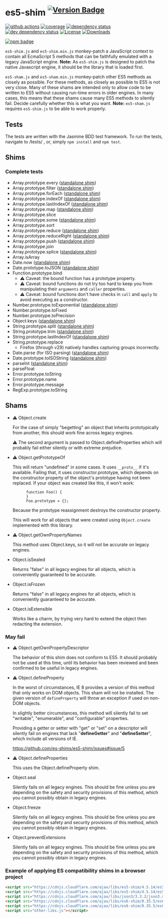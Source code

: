 # es5-shim <sup>[![Version Badge][npm-version-svg]][package-url]</sup>

[![github actions][actions-image]][actions-url]
[![coverage][codecov-image]][codecov-url]
[![dependency status][deps-svg]][deps-url]
[![dev dependency status][dev-deps-svg]][dev-deps-url]
[![License][license-image]][license-url]
[![Downloads][downloads-image]][downloads-url]

[![npm badge][npm-badge-png]][package-url]

`es5-shim.js` and `es5-shim.min.js` monkey-patch a JavaScript context to
contain all EcmaScript 5 methods that can be faithfully emulated with a
legacy JavaScript engine.
**Note:** As `es5-shim.js` is designed to patch the native Javascript
engine, it should be the library that is loaded first.

`es5-sham.js` and `es5-sham.min.js` monkey-patch other ES5 methods as
closely as possible. For these methods, as closely as possible to ES5
is not very close. Many of these shams are intended only to allow code
to be written to ES5 without causing run-time errors in older engines.
In many cases, this means that these shams cause many ES5 methods to
silently fail. Decide carefully whether this is what you want.
**Note:** `es5-sham.js` requires `es5-shim.js` to be able to work properly.

## Tests

The tests are written with the Jasmine BDD test framework.
To run the tests, navigate to <root-folder>/tests/ , or,
simply `npm install` and `npm test`.

## Shims

### Complete tests

- Array.prototype.every ([standalone shim](https://www.npmjs.com/package/array.prototype.every))
- Array.prototype.filter ([standalone shim](https://www.npmjs.com/package/array.prototype.filter))
- Array.prototype.forEach ([standalone shim](https://www.npmjs.com/package/array.prototype.foreach))
- Array.prototype.indexOf ([standalone shim](https://www.npmjs.com/package/array.prototype.indexof))
- Array.prototype.lastIndexOf ([standalone shim](https://www.npmjs.com/package/array.prototype.lastindexof))
- Array.prototype.map ([standalone shim](https://www.npmjs.com/package/array.prototype.map))
- Array.prototype.slice
- Array.prototype.some ([standalone shim](https://www.npmjs.com/package/array.prototype.some))
- Array.prototype.sort
- Array.prototype.reduce ([standalone shim](https://www.npmjs.com/package/array.prototype.reduce))
- Array.prototype.reduceRight ([standalone shim](https://www.npmjs.com/package/array.prototype.reduceright))
- Array.prototype.push ([standalone shim](https://www.npmjs.com/package/array.prototype.push))
- Array.prototype.join
- Array.prototype.splice ([standalone shim](https://www.npmjs.com/package/array.prototype.splice))
- Array.isArray
- Date.now ([standalone shim](https://www.npmjs.com/package/date))
- Date.prototype.toJSON ([standalone shim](https://www.npmjs.com/package/date))
- Function.prototype.bind
    - :warning: Caveat: the bound function has a prototype property.
    - :warning: Caveat: bound functions do not try too hard to keep you
      from manipulating their `arguments` and `caller` properties.
    - :warning: Caveat: bound functions don't have checks in `call` and
      `apply` to avoid executing as a constructor.
- Number.prototype.toExponential ([standalone shim](https://www.npmjs.com/package/number.prototype.toexponential))
- Number.prototype.toFixed
- Number.prototype.toPrecision
- Object.keys ([standalone shim](https://www.npmjs.com/package/object-keys))
- String.prototype.split ([standalone shim](https://www.npmjs.com/package/string.prototype.split))
- String.prototype.trim ([standalone shim](https://www.npmjs.com/package/string.prototype.trim))
- String.prototype.lastIndexOf ([standalone shim](https://www.npmjs.com/package/string.prototype.lastindexof))
- String.prototype.replace
    - Firefox (through v29) natively handles capturing groups incorrectly.
- Date.parse (for ISO parsing) ([standalone shim](https://www.npmjs.com/package/date))
- Date.prototype.toISOString ([standalone shim](https://www.npmjs.com/package/date))
- parseInt ([standalone shim](https://www.npmjs.com/package/parseint))
- parseFloat
- Error.prototype.toString
- Error.prototype.name
- Error.prototype.message
- RegExp.prototype.toString

## Shams

- :warning: Object.create

    For the case of simply "begetting" an object that inherits
    prototypically from another, this should work fine across legacy
    engines.

    :warning: The second argument is passed to Object.defineProperties
    which will probably fail either silently or with extreme prejudice.

- :warning: Object.getPrototypeOf

    This will return "undefined" in some cases. It uses `__proto__` if
    it's available. Failing that, it uses constructor.prototype, which
    depends on the constructor property of the object's prototype having
    not been replaced. If your object was created like this, it won't
    work:

            function Foo() {
            }
            Foo.prototype = {};

    Because the prototype reassignment destroys the constructor
    property.

    This will work for all objects that were created using
    `Object.create` implemented with this library.

- :warning: Object.getOwnPropertyNames

    This method uses Object.keys, so it will not be accurate on legacy
    engines.

- Object.isSealed

    Returns "false" in all legacy engines for all objects, which is
    conveniently guaranteed to be accurate.

- Object.isFrozen

    Returns "false" in all legacy engines for all objects, which is
    conveniently guaranteed to be accurate.

- Object.isExtensible

    Works like a charm, by trying very hard to extend the object then
    redacting the extension.

### May fail

- :warning: Object.getOwnPropertyDescriptor

    The behavior of this shim does not conform to ES5. It should
    probably not be used at this time, until its behavior has been
    reviewed and been confirmed to be useful in legacy engines.

- :warning: Object.defineProperty

    In the worst of circumstances, IE 8 provides a version of this
    method that only works on DOM objects. This sham will not be
    installed. The given version of `defineProperty` will throw an
    exception if used on non-DOM objects.

    In slightly better circumstances, this method will silently fail to
    set "writable", "enumerable", and "configurable" properties.

    Providing a getter or setter with "get" or "set" on a descriptor
    will silently fail on engines that lack "**defineGetter**" and
    "**defineSetter**", which include all versions of IE.

    https://github.com/es-shims/es5-shim/issues#issue/5

- :warning: Object.defineProperties

    This uses the Object.defineProperty shim.

- Object.seal

    Silently fails on all legacy engines. This should be
    fine unless you are depending on the safety and security
    provisions of this method, which you cannot possibly
    obtain in legacy engines.

- Object.freeze

    Silently fails on all legacy engines. This should be
    fine unless you are depending on the safety and security
    provisions of this method, which you cannot possibly
    obtain in legacy engines.

- Object.preventExtensions

    Silently fails on all legacy engines. This should be
    fine unless you are depending on the safety and security
    provisions of this method, which you cannot possibly
    obtain in legacy engines.

### Example of applying ES compatibility shims in a browser project

```html
<script src="https://cdnjs.cloudflare.com/ajax/libs/es5-shim/4.5.14/es5-shim.min.js"></script>
<script src="https://cdnjs.cloudflare.com/ajax/libs/es5-shim/4.5.14/es5-sham.min.js"></script>
<script src="https://cdnjs.cloudflare.com/ajax/libs/json3/3.3.2/json3.min.js"></script>
<script src="https://cdnjs.cloudflare.com/ajax/libs/es6-shim/0.35.5/es6-shim.min.js"></script>
<script src="https://cdnjs.cloudflare.com/ajax/libs/es6-shim/0.35.5/es6-sham.min.js"></script>
<script src="other-libs.js"></script>
```

[package-url]: https://npmjs.org/package/es5-shim
[npm-version-svg]: https://versionbadg.es/es-shims/es5-shim.svg
[deps-svg]: https://david-dm.org/es-shims/es5-shim.svg
[deps-url]: https://david-dm.org/es-shims/es5-shim
[dev-deps-svg]: https://david-dm.org/es-shims/es5-shim/dev-status.svg
[dev-deps-url]: https://david-dm.org/es-shims/es5-shim#info=devDependencies
[npm-badge-png]: https://nodei.co/npm/es5-shim.png?downloads=true&stars=true
[license-image]: https://img.shields.io/npm/l/es5-shim.svg
[license-url]: LICENSE
[downloads-image]: https://img.shields.io/npm/dm/es5-shim.svg
[downloads-url]: https://npm-stat.com/charts.html?package=es5-shim
[codecov-image]: https://codecov.io/gh/es-shims/es5-shim/branch/main/graphs/badge.svg
[codecov-url]: https://app.codecov.io/gh/es-shims/es5-shim/
[actions-image]: https://img.shields.io/endpoint?url=https://github-actions-badge-u3jn4tfpocch.runkit.sh/es-shims/es5-shim
[actions-url]: https://github.com/es-shims/es5-shim/actions
